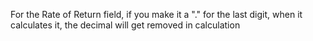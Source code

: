 For the Rate of Return field, if you make it a "." for the last digit, when it calculates it, the decimal will get removed in calculation